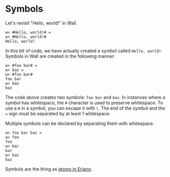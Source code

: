 # Symbols

Let's revisit "Hello, world!" in Wall.

```
w> #Hello, world!# =
w> #Hello, world!#
Hello, world!
```

In this bit of code, we have actually created a symbol called `Hello, world!`. Symbols in Wall are created in the following manner:

```
w> #foo bar# =
w> baz =
w> #foo bar#
foo bar
w> baz
baz
```

The code above creates two symbols: `foo bar` and `baz`.  In instances where a symbol has whitespace, the `#` character is used to preserve whitespace.  To use a `#` in a symbol, you can escape it with `\`.  The end of the symbol and the `=` sign must be separated by at least 1 whitespace.

Multiple symbols can be declared by separating them with whitespace.

```
w> foo bar baz =
w> foo
foo
w> bar
bar
w> baz
baz
```

Symbols are the thing as [*atoms* in Erlang](http://erlang.org/doc/reference_manual/data_types.html#atom).